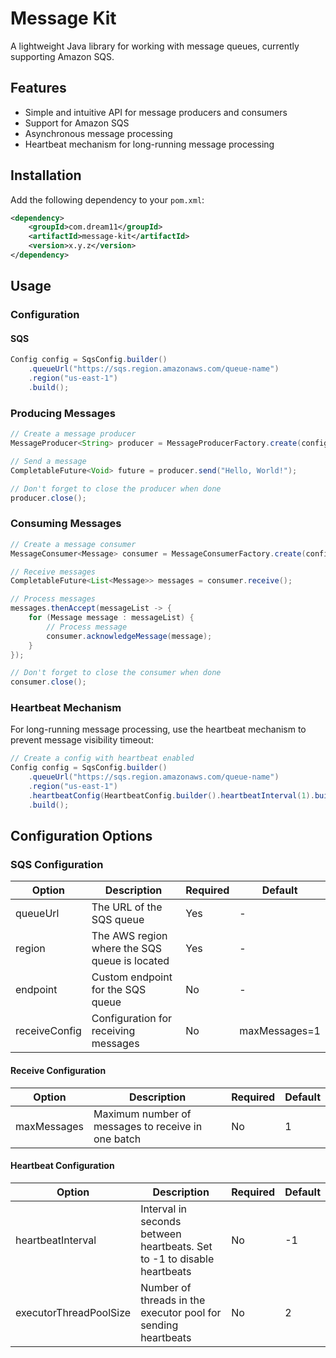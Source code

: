 # Message Kit

A lightweight Java library for working with message queues, currently supporting Amazon SQS.

## Features

- Simple and intuitive API for message producers and consumers
- Support for Amazon SQS
- Asynchronous message processing
- Heartbeat mechanism for long-running message processing

## Installation

Add the following dependency to your `pom.xml`:

```xml
<dependency>
    <groupId>com.dream11</groupId>
    <artifactId>message-kit</artifactId>
    <version>x.y.z</version>
</dependency>
```

## Usage

### Configuration

#### SQS

```java
Config config = SqsConfig.builder()
    .queueUrl("https://sqs.region.amazonaws.com/queue-name")
    .region("us-east-1")
    .build();
```

### Producing Messages

```java
// Create a message producer
MessageProducer<String> producer = MessageProducerFactory.create(config);

// Send a message
CompletableFuture<Void> future = producer.send("Hello, World!");

// Don't forget to close the producer when done
producer.close();
```

### Consuming Messages

```java
// Create a message consumer
MessageConsumer<Message> consumer = MessageConsumerFactory.create(config);

// Receive messages
CompletableFuture<List<Message>> messages = consumer.receive();

// Process messages
messages.thenAccept(messageList -> {
    for (Message message : messageList) {
        // Process message
        consumer.acknowledgeMessage(message);
    }
});

// Don't forget to close the consumer when done
consumer.close();
```

### Heartbeat Mechanism

For long-running message processing, use the heartbeat mechanism to prevent message visibility timeout:

```java
// Create a config with heartbeat enabled
Config config = SqsConfig.builder()
    .queueUrl("https://sqs.region.amazonaws.com/queue-name")
    .region("us-east-1")
    .heartbeatConfig(HeartbeatConfig.builder().heartbeatInterval(1).build())
    .build();
```

## Configuration Options

### SQS Configuration

| Option | Description | Required | Default |
|--------|-------------|----------|---------|
| queueUrl | The URL of the SQS queue | Yes | - |
| region | The AWS region where the SQS queue is located | Yes | - |
| endpoint | Custom endpoint for the SQS queue | No | - |
| receiveConfig | Configuration for receiving messages | No | maxMessages=1 |

#### Receive Configuration

| Option | Description | Required | Default |
|--------|-------------|----------|---------|
| maxMessages | Maximum number of messages to receive in one batch | No | 1 |

#### Heartbeat Configuration

| Option | Description | Required | Default |
|--------|-------------|----------|---------|
| heartbeatInterval | Interval in seconds between heartbeats. Set to -1 to disable heartbeats | No | -1 |
| executorThreadPoolSize | Number of threads in the executor pool for sending heartbeats | No | 2 |
